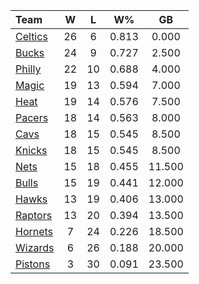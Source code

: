 | Team                            |  W  |  L  |  W%   |   GB   |
|:--------------------------------|:---:|:---:|:-----:|:------:|
| [Celtics](/r/bostonceltics)     | 26  |  6  | 0.813 | 0.000  |
| [Bucks](/r/MkeBucks)            | 24  |  9  | 0.727 | 2.500  |
| [Philly](/r/sixers)             | 22  | 10  | 0.688 | 4.000  |
| [Magic](/r/OrlandoMagic)        | 19  | 13  | 0.594 | 7.000  |
| [Heat](/r/heat)                 | 19  | 14  | 0.576 | 7.500  |
| [Pacers](/r/pacers)             | 18  | 14  | 0.563 | 8.000  |
| [Cavs](/r/clevelandcavs)        | 18  | 15  | 0.545 | 8.500  |
| [Knicks](/r/NYKnicks)           | 18  | 15  | 0.545 | 8.500  |
| [Nets](/r/GoNets)               | 15  | 18  | 0.455 | 11.500 |
| [Bulls](/r/chicagobulls)        | 15  | 19  | 0.441 | 12.000 |
| [Hawks](/r/AtlantaHawks)        | 13  | 19  | 0.406 | 13.000 |
| [Raptors](/r/torontoraptors)    | 13  | 20  | 0.394 | 13.500 |
| [Hornets](/r/CharlotteHornets)  |  7  | 24  | 0.226 | 18.500 |
| [Wizards](/r/washingtonwizards) |  6  | 26  | 0.188 | 20.000 |
| [Pistons](/r/DetroitPistons)    |  3  | 30  | 0.091 | 23.500 |